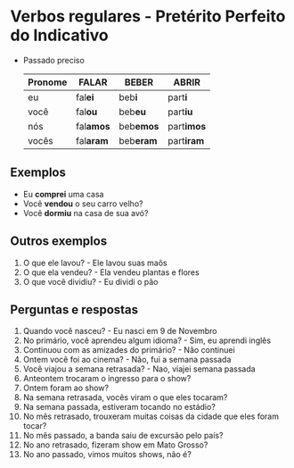 # Verbos regulares - Pretérito Perfeito do Indicativo

* Passado preciso

  | Pronome | FAL**AR** | BEB**ER** | ABR**IR** |
  | -- | -- | -- | -- |
  | eu    | fal**ei**   | beb**i**    | part**i** |
  | você  | fal**ou**   | beb**eu**   | part**iu** |
  | nós   | fal**amos** | beb**emos** | part**imos** |
  | vocês | fal**aram** | beb**eram** | part**iram** |

## Exemplos

* Eu **comprei** uma casa
* Você **vendou** o seu carro velho?
* Você **dormiu** na casa de sua avó?

## Outros exemplos

1. O que ele lavou? - Ele lavou suas maõs
1. O que ela vendeu? - Ela vendeu plantas e flores
1. O que você dividiu? - Eu dividi o pão

## Perguntas e respostas

1. Quando você nasceu? - Eu nasci em 9 de Novembro
1. No primário, você aprendeu algum idioma? - Sim, eu aprendi inglês
1. Continuou com as amizades do primário? - Não continuei
1. Ontem você foi ao cinema? - Não, fui a semana passada
1. Você viajou a semana retrasada? - Nao, viajei semana passada
1. Anteontem trocaram o ingresso para o show?
1. Ontem foram ao show?  
1. Na semana retrasada, vocês viram o que eles tocaram?
1. Na semana passada, estiveram tocando no estádio?
1. No mês retrasado, trouxeram muitas coisas da cidade que eles foram tocar?
1. No mês passado, a banda saiu de excursão pelo país?
1. No ano retrasado, fizeram show em Mato Grosso?
1. No ano passado, vimos muitos shows, não é?
